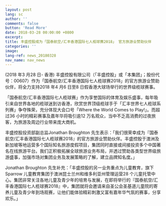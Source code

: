 ```yaml
---
layout: post
lang: sc
author: ''
comments: false
button: 'Read More'
date: 2018-03-28 00:00:00 +0800
excerpt: 
title: 丰盛控股成为「国泰航空/汇丰香港国际七人榄球赛2018」 官方旅游业赞助伙伴
categories: ''
image:
lang-ref: news_20180328
nav_name: nav_news
---
```

(2018 年3 月28 日- 香港) 丰盛控股有限公司（「丰盛控股」或「本集团」；股份代号：00607）作为「国泰航空/汇丰香港国际七人榄球赛2018」的官方旅游业赞助伙伴，将全力支持2018 年4 月6 日至8 日假香港大球场举行的世界级榄球赛事。

「国泰航空/汇丰香港国际七人榄球赛」作为享誉国际的体育及娱乐盛事，每年吸引来自世界各地的榄球迷到访香港，欣赏世界顶级榄球手于「汇丰世界七人榄球系列赛」争夺殊荣，充分体现大会口号「Where the World Comes to Play!」。而超过36 小时的精彩赛事及嘉年华将吸引逾12 万名观众，当中不乏高消费的过夜旅客，为旅游及周边行业带来庞大商机。

丰盛控股投资部副总监Jonathan Broughton 先生表示：「我们很荣幸成为『国泰航空/汇丰香港国际七人榄球赛2018』的官方旅游业赞助伙伴。丰盛控股于澳洲及新加坡等地运营多个国际知名旅游度假项目，集团同时直接或间接投资多个中国著名在线旅游平台。我们正积极拓展全球旅游业务布局，并透过赞助各类型世界级旅游盛事，加强市场对集团业务及发展策略的了解，建立品牌知名度。」

Jonathan Broughton 先生补充：「丰盛控股的另一业务重点为儿童教育，旗下Sparrow 儿童教育集团于澳洲昆士兰州和维多利亚州管理运营28 个儿童托管中心。集团非常关注各地儿童及青少年的培育与发展，在即将举行的『国泰航空/汇丰香港国际七人榄球赛2018』中，集团就将会邀请来自圣公会圣基道儿童院的寄养儿童及青少年到场观赛，让他们能体验精彩刺激又富有嘉年华气氛的赛事，分享欢乐。」
